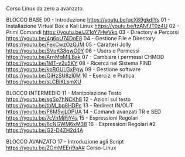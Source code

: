 Corso Linux da zero a avanzato.

BLOCCO BASE
00 - Introduzione https://youtu.be/qcX89gkdlYs
01 - Installazione Virtual Box e Kali Linux https://youtu.be/tzANfJT0z4U
02 - Primi Comandi https://youtu.be/JZ1oY7HwVko
03 - Directory e Percorsi https://youtu.be/4g6pU74DqE8
04 - Gestione File e Directory https://youtu.be/FekCwzOzQJM
05 - Caratteri Jolly https://youtu.be/SVuK38gwO0Y
06 - Users e Permessi https://youtu.be/ArnMqMlLBak
07 - Cambiare i permessi CHMOD https://youtu.be/1i4T-v2u5KY
08 - Ricerca nel Sistema FIND https://youtu.be/kpRGULGxPgw
09 - Gestione software https://youtu.be/OiHzSU8zI0M
10 - Esercizi e Pratica https://youtu.be/sLCBiKLsmXU

BLOCCO INTERMEDIO
11 - Manipolazione Testo https://youtu.be/sgSo7hNCKh8
12 - Azioni sul testo https://youtu.be/tbM_bp8HDPc
13 - Redirect IN/OUT https://youtu.be/F8M5vjLOPUA
14 - Comandi avanzati TR e SED https://youtu.be/7cVhMjFjY4s
15 - Espressioni Regolari https://youtu.be/8cNGWM6xM38
16 - Espressioni Regolari #2 https://youtu.be/G2-D4ZH2d4A

BLOCCO AVANZATO
17 - Introduzione agli Script https://youtu.be/ZOmMEEri9aA# Corso-Linux
